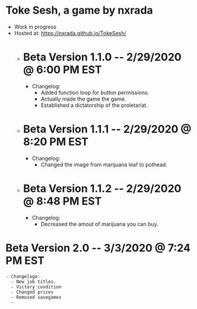 # Toke Sesh, a game by nxrada
- Work in progress
- Hosted at: https://nxrada.github.io/TokeSesh/
  - # Beta Version 1.1.0 -- 2/29/2020  @ 6:00 PM EST
    - Changelog:
      - Added function loop for button permissions.
      - Actually made the game the game. 
      - Established a dictatorship of the proletariat. 
  - # Beta Version 1.1.1 -- 2/29/2020 @ 8:20 PM EST
    - Changelog:
      - Changed the image from marijuana leaf to pothead. 
  - # Beta Version 1.1.2 -- 2/29/2020 @ 8:48 PM EST
    - Changelog:
      - Decreased the amout of marijuana you can buy. 
 # Beta Version 2.0 -- 3/3/2020 @ 7:24 PM EST
    - Changeloge:
      - New job titles.
      - Victory condition
      - Changed prices
      - Removed savegames
      - 
